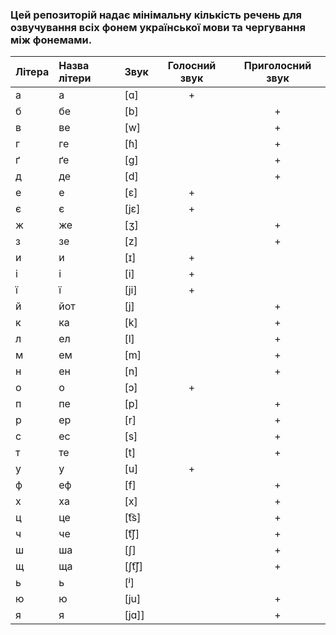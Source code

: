 ### Цей репозиторій надає мінімальну кількість речень для озвучування всіх фонем української мови та чергування між фонемами.

|Літера|Назва літери|Звук|Голосний звук|Приголосний звук|
|:-----------|:-----------|:-----------|:-----------:|:-----------:|
|а|а|[ɑ]|+| |
|б|бе|[b]| |+|
|в|ве|[w]| |+|
|г|ге|[ɦ]| |+|
|ґ|ґе|[ɡ]| |+|
|д|де|[d]| |+|
|е|е|[ɛ]|+| |
|є|є|[jɛ]|+| |
|ж|же|[ʒ]| |+|
|з|зе|[z]| |+|
|и|и|[ɪ]|+| |
|і|і|[i]|+| |
|ї|ї|[ji]|+| |
|й|йот|[j]| |+|
|к|ка|[k]| |+|
|л|ел|[l]| |+|
|м|ем|[m]| |+|
|н|ен|[n]| |+|
|о|о|[ɔ]|+| |
|п|пе|[p]| |+|	
|р|ер|[r]| |+|
|с|ес|[s]| |+|
|т|те|[t]| |+|
|у|у|[u]|+| |
|ф|еф|[f]| |+|
|х|ха|[x]| |+|
|ц|це|[t͡s]| |+|
|ч|че|[t͡ʃ]| |+|
|ш|ша|[ʃ]| |+|
|щ|ща|[ʃt͡ʃ]| |+|
|ь|ь|[ʲ]| | |
|ю|ю|[ju]| |+|
|я|я|[jɑ]]| |+|
